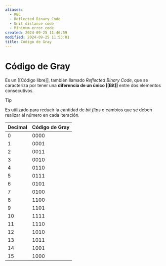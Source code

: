 ```yaml
---
aliases:
  - RBC
  - Reflected Binary Code
  - Unit distance code
  - Minimum error code
created: 2024-09-25 11:46:59
modified: 2024-09-25 11:53:01
title: Código de Gray
---
```


# Código de Gray

Es un [[Código libre]], también llamado *Reflected Binary Code*, que se caracteriza por tener una **diferencia de un único [[Bit]]** entre dos elementos consecutivos.

> [!tip]
> Es utilizado para reducir la cantidad de *bit flips* o cambios que se deben realizar al número en cada iteración.

| Decimal | Código de Gray |
| ------- | -------------- |
| 0       | 0000           |
| 1       | 0001           |
| 2       | 0011           |
| 3       | 0010           |
| 4       | 0110           |
| 5       | 0111           |
| 6       | 0101           |
| 7       | 0100           |
| 8       | 1100           |
| 9       | 1101           |
| 10      | 1111           |
| 11      | 1110           |
| 12      | 1010           |
| 13      | 1011           |
| 14      | 1001           |
| 15      | 1000           |
